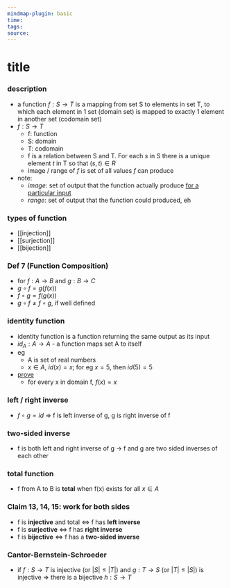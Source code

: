 ```yaml
---
mindmap-plugin: basic
time: 
tags: 
source:
---
```

# title
### description
- a function $f: S \to T$ is a mapping from set S to elements in set T, to which each element in 1 set (domain set) is mapped to exactly 1 element in another set (codomain set)
- $f: S \to T$
	- f: function
	- S: domain
	- T: codomain
	- f is a relation between S and T. For each $s$ in S there is a unique element $t$ in T so that $(s, t) \in R$
	- image / range of $f$ is set of all values $f$ can produce
- note:
	- *image*: set of output that the function actually produce <u>for a particular input</u>
	- *range*: set of output that the function could produced, eh

### types of function
- [[injection]]
- [[surjection]]
- [[bijection]]
<!--ID: 1708098041059-->


### Def 7 (Function Composition)
- for $f: A \to B$ and $g: B \to C$
- $g \circ f = g(f(x))$
- $f \circ g = f(g(x))$
- $g \circ f \neq f \circ g$, if well defined
<!--ID: 1708098041065-->


### identity function
- identity function is a function returning the same output as its input
- $id_A: A \to A$ - a function maps set A to itself
- eg
	- A is set of real numbers
	- $x \in A$, $id(x) = x$; for eg $x = 5$, then $id(5) = 5$
- <u>prove</u>
	- for every x in domain f, $f(x) = x$
<!--ID: 1708098041068-->


### left / right inverse
- $f \circ g = id$ => f is left inverse of g, g is right inverse of f
<!--ID: 1708098041072-->


### two-sided inverse
- f is both left and right inverse of g -> f and g are two sided inverses of each other
<!--ID: 1708098041077-->


### total function
- f from A to B is **total** when f(x) exists for all $x\in A$
<!--ID: 1708098041082-->


### Claim 13, 14, 15: work for both sides
- f is **injective** and total <=> f has **left inverse**
- f is **surjective** <=> f has **right inverse**
- f is **bijective** <=> f has a **two-sided inverse**
<!--ID: 1708098041086-->


### Cantor-Bernstein-Schroeder
- if $f: S \to T$ is injective (or $|S| \leq |T|$) and $g: T \to S$ (or $|T| \leq |S|$) is injective => there is a bijective $h: S \to T$
<!--ID: 1708098041090-->
